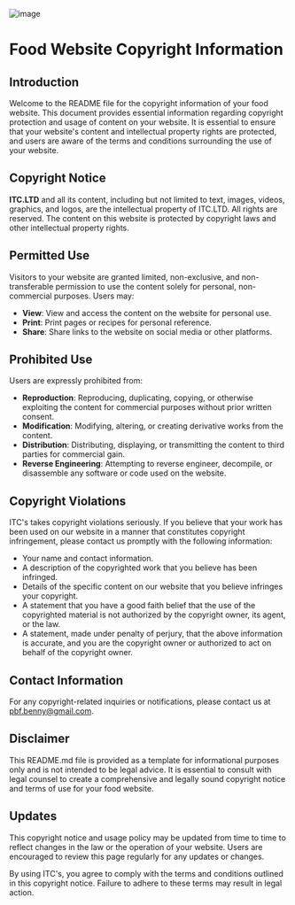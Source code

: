 ![image](https://github.com/iamfelix-s/ResponsiveWeb/assets/55951750/08ca0620-0d11-4adf-988e-34b5b0128434)

# Food Website Copyright Information

## Introduction

Welcome to the README file for the copyright information of your food website. This document provides essential information regarding copyright protection and usage of content on your website. It is essential to ensure that your website's content and intellectual property rights are protected, and users are aware of the terms and conditions surrounding the use of your website.

## Copyright Notice

**ITC.LTD** and all its content, including but not limited to text, images, videos, graphics, and logos, are the intellectual property of ITC.LTD. All rights are reserved. The content on this website is protected by copyright laws and other intellectual property rights.

## Permitted Use

Visitors to your website are granted limited, non-exclusive, and non-transferable permission to use the content solely for personal, non-commercial purposes. Users may:

- **View**: View and access the content on the website for personal use.
- **Print**: Print pages or recipes for personal reference.
- **Share**: Share links to the website on social media or other platforms.

## Prohibited Use

Users are expressly prohibited from:

- **Reproduction**: Reproducing, duplicating, copying, or otherwise exploiting the content for commercial purposes without prior written consent.
- **Modification**: Modifying, altering, or creating derivative works from the content.
- **Distribution**: Distributing, displaying, or transmitting the content to third parties for commercial gain.
- **Reverse Engineering**: Attempting to reverse engineer, decompile, or disassemble any software or code used on the website.

## Copyright Violations

ITC's takes copyright violations seriously. If you believe that your work has been used on our website in a manner that constitutes copyright infringement, please contact us promptly with the following information:

- Your name and contact information.
- A description of the copyrighted work that you believe has been infringed.
- Details of the specific content on our website that you believe infringes your copyright.
- A statement that you have a good faith belief that the use of the copyrighted material is not authorized by the copyright owner, its agent, or the law.
- A statement, made under penalty of perjury, that the above information is accurate, and you are the copyright owner or authorized to act on behalf of the copyright owner.

## Contact Information

For any copyright-related inquiries or notifications, please contact us at pbf.benny@gmail.com.

## Disclaimer

This README.md file is provided as a template for informational purposes only and is not intended to be legal advice. It is essential to consult with legal counsel to create a comprehensive and legally sound copyright notice and terms of use for your food website.

## Updates

This copyright notice and usage policy may be updated from time to time to reflect changes in the law or the operation of your website. Users are encouraged to review this page regularly for any updates or changes.

By using ITC's, you agree to comply with the terms and conditions outlined in this copyright notice. Failure to adhere to these terms may result in legal action.
